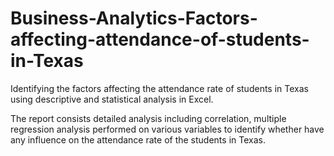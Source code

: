 # Business-Analytics-Factors-affecting-attendance-of-students-in-Texas
Identifying the factors affecting the attendance rate of students in Texas using descriptive and statistical analysis in Excel.

The report consists detailed analysis including correlation, multiple regression analysis performed on various variables to identify whether have any influence on the attendance rate of the students in Texas.
